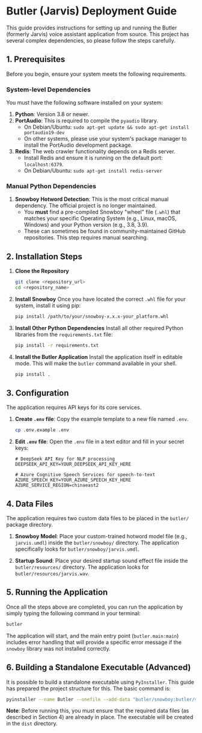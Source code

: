 # Butler (Jarvis) Deployment Guide

This guide provides instructions for setting up and running the Butler (formerly Jarvis) voice assistant application from source. This project has several complex dependencies, so please follow the steps carefully.

## 1. Prerequisites

Before you begin, ensure your system meets the following requirements.

### System-level Dependencies
You must have the following software installed on your system:

1.  **Python**: Version 3.8 or newer.
2.  **PortAudio**: This is required to compile the `pyaudio` library.
    -   On Debian/Ubuntu: `sudo apt-get update && sudo apt-get install portaudio19-dev`
    -   On other systems, please use your system's package manager to install the PortAudio development package.
3.  **Redis**: The web crawler functionality depends on a Redis server.
    -   Install Redis and ensure it is running on the default port: `localhost:6379`.
    -   On Debian/Ubuntu: `sudo apt-get install redis-server`

### Manual Python Dependencies

1.  **Snowboy Hotword Detection**: This is the most critical manual dependency. The official project is no longer maintained.
    -   You **must** find a pre-compiled Snowboy "wheel" file (`.whl`) that matches your specific Operating System (e.g., Linux, macOS, Windows) and your Python version (e.g., 3.8, 3.9).
    -   These can sometimes be found in community-maintained GitHub repositories. This step requires manual searching.

## 2. Installation Steps

1.  **Clone the Repository**
    ```bash
    git clone <repository_url>
    cd <repository_name>
    ```

2.  **Install Snowboy**
    Once you have located the correct `.whl` file for your system, install it using pip:
    ```bash
    pip install /path/to/your/snowboy-x.x.x-your_platform.whl
    ```

3.  **Install Other Python Dependencies**
    Install all other required Python libraries from the `requirements.txt` file:
    ```bash
    pip install -r requirements.txt
    ```

4.  **Install the Butler Application**
    Install the application itself in editable mode. This will make the `butler` command available in your shell.
    ```bash
    pip install .
    ```

## 3. Configuration

The application requires API keys for its core services.

1.  **Create `.env` file**: Copy the example template to a new file named `.env`.
    ```bash
    cp .env.example .env
    ```

2.  **Edit `.env` file**: Open the `.env` file in a text editor and fill in your secret keys:
    ```dotenv
    # DeepSeek API Key for NLP processing
    DEEPSEEK_API_KEY=YOUR_DEEPSEEK_API_KEY_HERE

    # Azure Cognitive Speech Services for speech-to-text
    AZURE_SPEECH_KEY=YOUR_AZURE_SPEECH_KEY_HERE
    AZURE_SERVICE_REGION=chinaeast2
    ```

## 4. Data Files

The application requires two custom data files to be placed in the `butler/` package directory.

1.  **Snowboy Model**: Place your custom-trained hotword model file (e.g., `jarvis.umdl`) inside the `butler/snowboy/` directory. The application specifically looks for `butler/snowboy/jarvis.umdl`.

2.  **Startup Sound**: Place your desired startup sound effect file inside the `butler/resources/` directory. The application looks for `butler/resources/jarvis.wav`.

## 5. Running the Application

Once all the steps above are completed, you can run the application by simply typing the following command in your terminal:
```bash
butler
```
The application will start, and the main entry point (`butler.main:main`) includes error handling that will provide a specific error message if the `snowboy` library was not installed correctly.

## 6. Building a Standalone Executable (Advanced)

It is possible to build a standalone executable using `PyInstaller`. This guide has prepared the project structure for this. The basic command is:
```bash
pyinstaller --name Butler --onefile --add-data "butler/snowboy:butler/snowboy" --add-data "butler/resources:butler/resources" butler/main.py
```
**Note**: Before running this, you must ensure that the required data files (as described in Section 4) are already in place. The executable will be created in the `dist` directory.
